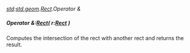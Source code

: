 _[std](../../modules/std/std-module.md):[std.geom](../../modules/std/std-geom.md).[Rect<T>](../../modules/std/std-geom-rect.md).Operator &_
##### Operator &:[Rect](../../modules/std/std-geom-rect.md)<T>( r:[Rect](../../modules/std/std-geom-rect.md)<T> )
Computes the intersection of the rect with another rect and returns the result.
